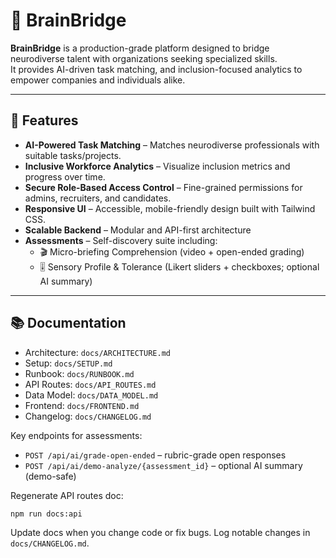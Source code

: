 # 🧠 BrainBridge

**BrainBridge** is a production-grade platform designed to bridge neurodiverse talent with organizations seeking specialized skills.  
It provides AI-driven task matching, and inclusion-focused analytics to empower companies and individuals alike.

---

## 🚀 Features

- **AI-Powered Task Matching** – Matches neurodiverse professionals with suitable tasks/projects.
- **Inclusive Workforce Analytics** – Visualize inclusion metrics and progress over time.
- **Secure Role-Based Access Control** – Fine-grained permissions for admins, recruiters, and candidates.
- **Responsive UI** – Accessible, mobile-friendly design built with Tailwind CSS.
- **Scalable Backend** – Modular and API-first architecture
- **Assessments** – Self-discovery suite including:
  - 🎬 Micro-briefing Comprehension (video + open-ended grading)
  - 🎚 Sensory Profile & Tolerance (Likert sliders + checkboxes; optional AI summary)

---

## 📚 Documentation

- Architecture: `docs/ARCHITECTURE.md`
- Setup: `docs/SETUP.md`
- Runbook: `docs/RUNBOOK.md`
- API Routes: `docs/API_ROUTES.md`
- Data Model: `docs/DATA_MODEL.md`
- Frontend: `docs/FRONTEND.md`
- Changelog: `docs/CHANGELOG.md`
 
Key endpoints for assessments:
- `POST /api/ai/grade-open-ended` – rubric-grade open responses
- `POST /api/ai/demo-analyze/{assessment_id}` – optional AI summary (demo-safe)

Regenerate API routes doc:

```bash
npm run docs:api
```

Update docs when you change code or fix bugs. Log notable changes in `docs/CHANGELOG.md`.
